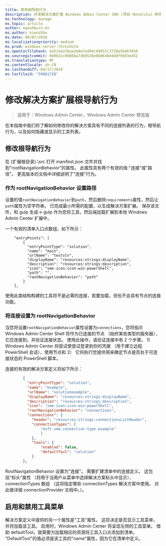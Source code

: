```yaml
---
title: 修改根导航行为
description: 开发解决方案扩展 Windows Admin Center SDK (项目 Honolulu)-修改根导航行为
ms.technology: manage
ms.topic: article
author: nwashburn-ms
ms.author: niwashbu
ms.date: 08/07/2018
ms.localizationpriority: medium
ms.prod: windows-server-threshold
ms.openlocfilehash: 4a5cba228aa3a0afed99c0d853c3720a5b46f650
ms.sourcegitcommit: 0d0b32c8986ba7db9536e0b8648d4ddf9b03e452
ms.translationtype: MT
ms.contentlocale: zh-CN
ms.lasthandoff: 04/17/2019
ms.locfileid: "59861728"
---
```

# <a name="modify-root-navigation-behavior-for-a-solution-extension"></a>修改解决方案扩展根导航行为

>适用于：Windows Admin Center，Windows Admin Center 预览版

在本指南中我们将了解如何修改你的解决方案具有不同的连接列表的行为，根导航行为，以及如何隐藏或显示的工具列表。

## <a name="modifying-root-navigation-behavior"></a>修改根导航行为

在 {扩展根目录} \src 打开 manifest.json 文件并找到"rootNavigationBehavior"的属性。 此属性具有两个有效的值:"连接"或"路径"。 更高版本的文档中详细说明了"连接"行为。

### <a name="setting-path-as-a-rootnavigationbehavior"></a>作为 rootNavigationBehavior 设置路径

设置的值```rootNavigationBehavior```到```path```，然后删除```requirements```属性，然后让```path```属性为空字符串。 已完成最小所需的配置，以生成解决方案扩展。 保存该文件，和 gulp 生成-> gulp 作为您将工具，然后端加载扩展到本地 Windows Admin Center 扩展中。

一个有效的清单入口点数组，如下所示：
```
    "entryPoints": [
        {
          "entryPointType": "solution",
          "name": "main",
          "urlName": "testsln",
          "displayName": "resources:strings:displayName",
          "description": "resources:strings:description",
          "icon": "sme-icon:icon-win-powerShell",
          "path": "",
          "rootNavigationBehavior": "path"
        }
    ],
```

使用此类结构构建的工具将不是必需的连接，若要加载，但也不会具有节点的连接功能。

### <a name="setting-connections-as-a-rootnavigationbehavior"></a>将连接设置为 rootNavigationBehavior

当您将设置```rootNavigationBehavior```属性设置为```connections```，您将指示 Windows Admin Center Shell 将作为已连接的节点 （始终某些类型的服务器），它应连接到，并验证连接状态。 使用此操作，请验证连接中有 2 个步骤。 1) Windows Admin Center 将尝试使尝试登录到你的凭据 （用于建立远程 PowerShell 会话），使用节点和 2） 它将执行您提供用来确定节点是否处于可连接状态的 PowerShell 脚本。

连接的有效的解决方案定义将如下所示：

``` json
        {
          "entryPointType": "solution",
          "name": "example",
          "urlName": "solutionexample",
          "displayName": "resources:strings:displayName",
          "description": "resources:strings:description",
          "icon": "sme-icon:icon-win-powerShell",
          "rootNavigationBehavior": "connections",
          "connections": {
            "header": "resources:strings:connectionsListHeader",
            "connectionTypes": [
                "msft.sme.connection-type.example"
                ]
            },
            "tools": {
                "enabled": false,
                "defaultTool": "solution"
            }
        },
```

RootNavigationBehavior 设置为"连接"。 需要扩建清单中的连接定义。 这包括"标头"属性 （将用于当用户从菜单中选择解决方案标头中显示）、 connectionTypes 数组 （这将指定哪些 connectionTypes 解决方案中使用。 对此做详细 connectionProvider 文档中。）。

## <a name="enabling-and-disabling-the-tools-menu"></a>启用和禁用工具菜单 ##

解决方案定义中提供的另一个属性是"工具"属性。 这将决定是否显示工具菜单，并将加载该工具。 启用时，Windows Admin Center 将呈现左侧的工具菜单。 借助 defaultTool，就需要为加载相应的资源将工具入口点添加到清单。 "DefaultTool"的值必须是该工具的"name"属性，因为它在清单中定义。
